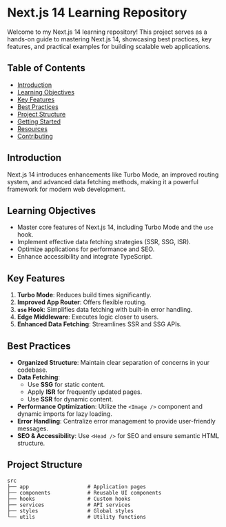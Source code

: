 # Next.js 14 Learning Repository

Welcome to my Next.js 14 learning repository! This project serves as a hands-on guide to mastering Next.js 14, showcasing best practices, key features, and practical examples for building scalable web applications.

## Table of Contents

- [Introduction](#introduction)
- [Learning Objectives](#learning-objectives)
- [Key Features](#key-features)
- [Best Practices](#best-practices)
- [Project Structure](#project-structure)
- [Getting Started](#getting-started)
- [Resources](#resources)
- [Contributing](#contributing)

## Introduction

Next.js 14 introduces enhancements like Turbo Mode, an improved routing system, and advanced data fetching methods, making it a powerful framework for modern web development.

## Learning Objectives

- Master core features of Next.js 14, including Turbo Mode and the `use` hook.
- Implement effective data fetching strategies (SSR, SSG, ISR).
- Optimize applications for performance and SEO.
- Enhance accessibility and integrate TypeScript.

## Key Features

1. **Turbo Mode**: Reduces build times significantly.
2. **Improved App Router**: Offers flexible routing.
3. **`use` Hook**: Simplifies data fetching with built-in error handling.
4. **Edge Middleware**: Executes logic closer to users.
5. **Enhanced Data Fetching**: Streamlines SSR and SSG APIs.

## Best Practices

- **Organized Structure**: Maintain clear separation of concerns in your codebase.
- **Data Fetching**:
  - Use **SSG** for static content.
  - Apply **ISR** for frequently updated pages.
  - Use **SSR** for dynamic content.
- **Performance Optimization**: Utilize the `<Image />` component and dynamic imports for lazy loading.
- **Error Handling**: Centralize error management to provide user-friendly messages.
- **SEO & Accessibility**: Use `<Head />` for SEO and ensure semantic HTML structure.

## Project Structure

```plaintext
src
├── app                   # Application pages
├── components            # Reusable UI components
├── hooks                 # Custom hooks
├── services              # API services
├── styles                # Global styles
└── utils                 # Utility functions
